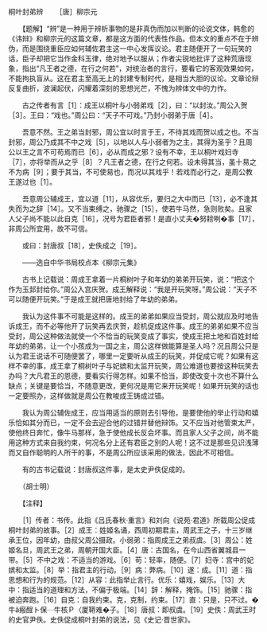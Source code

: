 桐叶封弟辨
　　［唐］柳宗元

　　【题解】“辨”是一种用于辨析事物的是非真伪而加以判断的论说文体，韩愈的《讳辩》和柳宗元的这篇文章，都是这方面的代表性作品。但本文的重点不在于辨伪，而是围绕重臣应如何辅佐君主这一中心发挥议论。君主随便开了一句玩笑的话，臣子却把它当作金科玉律，绝对地予以服从；作者尖锐地批评了这种荒唐现象，指出“凡王者之德，在行之何若”，对统治者的言行，要看它的客观效果如何，不能拘执盲从。这在君主至高无上的封建专制时代，是相当大胆的议论。文章论辩反复曲折，波澜起伏，闪耀着深刻的思想光芒，不愧为辨体文中的力作。　　

　　古之传者有言［1］：成王以桐叶与小弱弟戏［2］，曰：“以封汝。”周公入贺［3］。王曰：“戏也。”周公曰：“天子不可戏。”乃封小弱弟于唐［4］。

　　吾意不然。王之弟当封邪，周公宜以时言于王，不待其戏而贺以成之也。不当封邪，周公乃成其不中之戏［5］，以地以人与小弱者为之主，其得为圣乎？且周公以王之言不可苟焉而已［6］，必从而成之邪？设有不幸，王以桐叶戏妇寺［7］，亦将举而从之乎［8］？凡王者之德，在行之何若。设未得其当，虽十易之不为病［9］；要于其当，不可使易也，而况以其戏乎！若戏而必行之，是周公教王遂过也［1］。

　　吾意周公辅成王，宜以道［11］，从容优乐，要归之大中而已［13］，必不逢其失而为之辞［14］。又不当束缚之，驰骤之［15］，使若牛马然，急则败矣。且家人父子尚不能以此自克［16］，况号为君臣者邪！是直小丈夫�努耪咧�事［17］，非周公所宜用，故不可信。

　　或曰：封唐叔［18］，史佚成之［19］。

　　——选自中华书局校点本《柳宗元集》　　

　　古书上记载说：周成王拿着一片桐树叶子和年幼的弟弟开玩笑，说：“把这个作为玉邽封给你。”周公入宫庆贺。成王解释说：“我是开玩笑呀。”周公说：“天子不可以随便开玩笑。”于是成王就把唐地封给了年幼的弟弟。

　　我认为这件事不可能是这样的。成王的弟弟如果应当受封，周公就应及时地告诉成王，而不必等他开了玩笑再去庆贺，趁机促成这件事。成王的弟弟如果不应当受封，周公这种做法就使一个不恰当的玩笑变成了事实，使成王把土地和百姓封给年幼的弟弟，让一个小孩成为一国之主，周公这样做能算是圣人吗？况且周公只是认为君王说话不可随便罢了，哪里一定要听从成王的玩笑，并促成它呢？如果有这样不幸的事，成王拿了桐树叶子与妃嫔和太监开玩笑，周公难道也要按这种玩笑去办吗？大凡君王的恩德，要看实行得怎样。如果不恰当，即使改变十次也不算什么缺点；关键是要恰当，不随意更改，更何况是用它来开玩笑呢！如果开玩笑的话也一定要照办，这样做就是周公在教唆成王铸成过错。

　　我认为周公辅佐成王，应当用适当的原则去引导他，是要使他的举止行动和嬉乐恰如其分而已，一定不会去迎合他的过错并替他辩饰。又不应当对他管束太严，使他终日奔忙，像牛马那样，急于使他成长反会坏事。而且家人父子之间，尚不能用这种方式来自我约束，何况名分上还有君臣之别的人呢！这不过是那些见识浅薄而又自作聪明的人所干的事，不是周公所应该采用的做法，因此不可相信。

　　有的古书记载说：封唐叔这件事，是太史尹佚促成的。

　　（胡士明）　 

　　【注释】

　　［1］传者：书传。此指《吕氏春秋·重言》和刘向《说苑·君道》所载周公促成桐叶封弟的故事。［2］成王：姓姬名诵，西周初期君主，周武王之子，十三岁继承王位，因年幼，由叔父周公摄政。小弱弟：指周成王之弟叔虞。［3］周公：姓姬名旦，周武王之弟，周朝开国大臣。［4］唐：古国名，在今山西省翼城县一带。［5］不中之戏：不适当的游戏。［6］苟：轻率，随便。［7］妇寺：宫中的妃嫔和太监。［8］举：指君主的行动。［9］病：弊病。［10］遂：成。［11］道：指思想和行为的规范。［12］从容：此指举止言行。优乐：嬉戏，娱乐。［13］大中：指适当的道理和方法，不偏于极端。［14］辞：解释，掩饰。［15］驰骤：指被迫奔跑。［16］自克：自我约束。克，克制，约束。［17］直：只是，只不过。�牛ǎ瘢酲ト保┈牛核Ｐ〈厦鞯难�子。［18］唐叔：即叔虞。［19］史佚：周武王时的史官尹佚。史佚促成桐叶封弟的说法，见《史记·晋世家》。 


